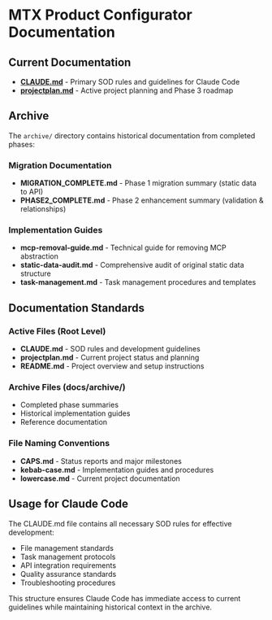 # MTX Product Configurator Documentation

## Current Documentation
- **[CLAUDE.md](../CLAUDE.md)** - Primary SOD rules and guidelines for Claude Code
- **[projectplan.md](../projectplan.md)** - Active project planning and Phase 3 roadmap

## Archive
The `archive/` directory contains historical documentation from completed phases:

### Migration Documentation
- **MIGRATION_COMPLETE.md** - Phase 1 migration summary (static data to API)
- **PHASE2_COMPLETE.md** - Phase 2 enhancement summary (validation & relationships)

### Implementation Guides
- **mcp-removal-guide.md** - Technical guide for removing MCP abstraction
- **static-data-audit.md** - Comprehensive audit of original static data structure
- **task-management.md** - Task management procedures and templates

## Documentation Standards

### Active Files (Root Level)
- **CLAUDE.md** - SOD rules and development guidelines
- **projectplan.md** - Current project status and planning
- **README.md** - Project overview and setup instructions

### Archive Files (docs/archive/)
- Completed phase summaries
- Historical implementation guides
- Reference documentation

### File Naming Conventions
- **CAPS.md** - Status reports and major milestones
- **kebab-case.md** - Implementation guides and procedures
- **lowercase.md** - Current project documentation

## Usage for Claude Code
The CLAUDE.md file contains all necessary SOD rules for effective development:
- File management standards
- Task management protocols
- API integration requirements
- Quality assurance standards
- Troubleshooting procedures

This structure ensures Claude Code has immediate access to current guidelines while maintaining historical context in the archive.
